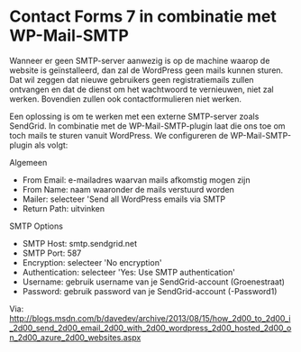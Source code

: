 # Contact Forms 7 in combinatie met WP-Mail-SMTP

Wanneer er geen SMTP-server aanwezig is op de machine waarop de website is geïnstalleerd, dan zal de WordPress geen mails kunnen sturen. Dat wil zeggen dat nieuwe gebruikers geen registratiemails zullen ontvangen en dat de dienst om het wachtwoord te vernieuwen, niet zal werken. Bovendien zullen ook contactformulieren niet werken.

Een oplossing is om te werken met een externe SMTP-server zoals SendGrid. In combinatie met de WP-Mail-SMTP-plugin laat die ons toe om toch mails te sturen vanuit WordPress. We configureren de WP-Mail-SMTP-plugin als volgt:

Algemeen
* From Email: e-mailadres waarvan mails afkomstig mogen zijn
* From Name: naam waaronder de mails verstuurd worden
* Mailer: selecteer 'Send all WordPress emails via SMTP
* Return Path: uitvinken

SMTP Options
* SMTP Host: smtp.sendgrid.net
* SMTP Port: 587
* Encryption: selecteer 'No encryption'
* Authentication: selecteer 'Yes: Use SMTP authentication'
* Username: gebruik username van je SendGrid-account (Groenestraat)
* Password: gebruik password van je SendGrid-account (-Password1)

Via: http://blogs.msdn.com/b/davedev/archive/2013/08/15/how_2d00_to_2d00_i_2d00_send_2d00_email_2d00_with_2d00_wordpress_2d00_hosted_2d00_on_2d00_azure_2d00_websites.aspx

